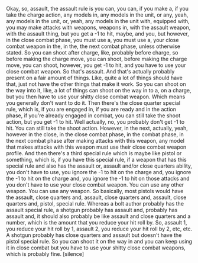 ﻿Okay, so, assault, the assault rule is you can, you can, if you make a, if you take the
charge action, any models in, any models in the unit, or any, yeah, any models in the
unit, or, yeah, any models in the unit with, equipped with, you may make attacks with weapons,
weapons in, with the assault weapon, with the assault thing, but you get a -1 to hit,
maybe, and you, but however, in the close combat phase, you must use a, you must use
a, your close combat weapon in the, in the, the next combat phase, unless otherwise stated.
So you can shoot after charge, like, probably before charge, so before making the charge
move, you can shoot, before making the charge move, you can shoot, however, you get -1 to
hit, and you have to use your close combat weapon. So that's assault. And that's actually
probably present on a fair amount of things. Like, quite a lot of things should have that,
just not have the other things that make it work. So you can shoot on the way into it,
like, a lot of things can shoot on the way in to a, on a charge, but you then have to
use your shitty close combat weapon. Which means you generally don't want to do it.
Then there's the close quarter special rule, which is, if you are engaged in, if you are
ready and in the action phase, if you're already engaged in combat, you can still take the
shoot action, but you get -1 to hit. Well actually, no, you probably don't get -1 to
hit. You can still take the shoot action. However, in the next, actually, yeah, however
in the close, in the close combat phase, in the combat phase, in the next combat phase
after making attacks with this weapon, any model that makes attacks with this weapon
must use their close combat weapon profile. And then there's a third special rule which
is maybe like pistol or something, which is, if you have this special rule, if a weapon
that has this special rule and also has the assault or, assault and/or close quarters
ability, you don't have to use, you ignore the -1 to hit on the charge and, you ignore
the -1 to hit on the charge and, you ignore the -1 to hit on those attacks and you don't
have to use your close combat weapon. You can use any other weapon. You can use any
weapon. So basically, most pistols would have the assault, close quarters and, assault,
close quarters and, assault, close quarters and, pistol, special rule. Whereas a bolt
author probably has the assault special rule, a shotgun probably has assault and, probably
has assault and, it should also probably be like assault and close quarters and a number,
which is the amount that you reduce your hit roll by. So, assault 1, you reduce your hit
roll by 1, assault 2, you reduce your hit roll by 2, etc, etc. A shotgun probably has
close quarters and assault but doesn't have the pistol special rule. So you can shoot
it on the way in and you can keep using it in close combat but you have to use your shitty
close combat weapons, which is probably fine.
[silence]

